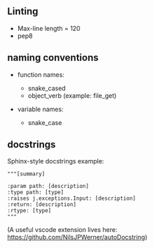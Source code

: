 ## Linting
- Max-line length = 120
- pep8


## naming conventions
- function names:
  - snake_cased
  - object_verb (example: file_get)

- variable names:
  - snake_case 

## docstrings
Sphinx-style docstrings
example:

```
"""[summary]

:param path: [description]
:type path: [type]
:raises j.exceptions.Input: [description]
:return: [description]
:rtype: [type]
"""
```

(A useful vscode extension lives here: https://github.com/NilsJPWerner/autoDocstring)
